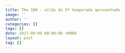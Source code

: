 ```yaml
---
title: The 100 - vilão da 5ª temporada apresentado
image: ''
author: ''
categories: []
tags: []
date: 2017-09-09 00:00:00 +0000
layout: post
tag: []
---
```

